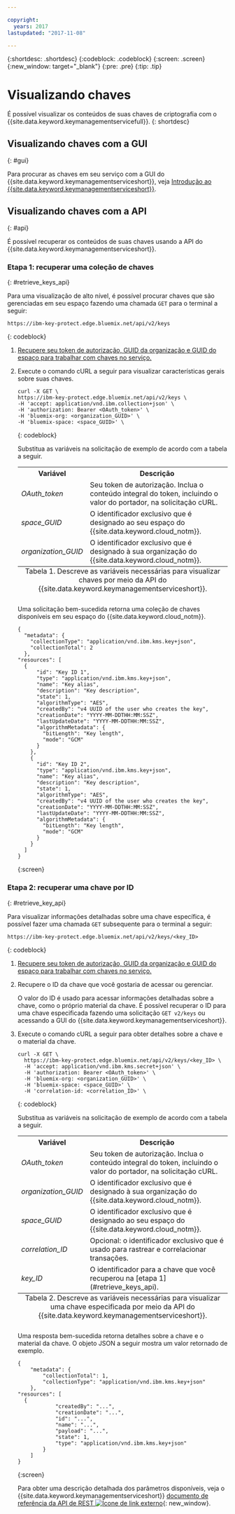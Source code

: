 ```yaml
---

copyright:
  years: 2017
lastupdated: "2017-11-08"

---
```


{:shortdesc: .shortdesc}
{:codeblock: .codeblock}
{:screen: .screen}
{:new_window: target="_blank"}
{:pre: .pre}
{:tip: .tip}

# Visualizando chaves

É possível visualizar os conteúdos de suas chaves de criptografia com o {{site.data.keyword.keymanagementservicefull}}.
{: shortdesc}

## Visualizando chaves com a GUI
{: #gui}

Para procurar as chaves em seu serviço com a GUI do {{site.data.keyword.keymanagementserviceshort}}, veja [Introdução ao {{site.data.keyword.keymanagementserviceshort}}](/docs/services/keymgmt/index.html#managekey).

## Visualizando chaves com a API
{: #api}

É possível recuperar os conteúdos de suas chaves usando a API do {{site.data.keyword.keymanagementserviceshort}}.

### Etapa 1: recuperar uma coleção de chaves
{: #retrieve_keys_api}

Para uma visualização de alto nível, é possível procurar chaves que são gerenciadas em seu espaço fazendo uma chamada `GET` para o terminal a seguir:

```
https://ibm-key-protect.edge.bluemix.net/api/v2/keys
```
{: codeblock}

1. [Recupere seu token de autorização, GUID da organização e GUID do espaço para trabalhar com chaves no serviço.](/docs/services/keymgmt/keyprotect_authentication.html)
2. Execute o comando cURL a seguir para visualizar características gerais sobre suas chaves.

    ```cURL
    curl -X GET \
    https://ibm-key-protect.edge.bluemix.net/api/v2/keys \
    -H 'accept: application/vnd.ibm.collection+json' \
    -H 'authorization: Bearer <OAuth_token>' \
    -H 'bluemix-org: <organization_GUID>' \
    -H 'bluemix-space: <space_GUID>' \
    ```
    {: codeblock}

    Substitua as variáveis na solicitação de exemplo de acordo com a tabela a seguir.
    <table>
      <tr>
        <th>Variável</th>
        <th>Descrição</th>
      </tr>
      <tr>
        <td><em>OAuth_token</em></td>
        <td>Seu token de autorização. Inclua o conteúdo integral do token, incluindo o valor do portador, na solicitação cURL.</td>
      </tr>
      <tr>
        <td><em>space_GUID</em></td>
        <td>O identificador exclusivo que é designado ao seu espaço do {{site.data.keyword.cloud_notm}}.</td>
      </tr>
      <tr>
        <td><em>organization_GUID</em></td>
        <td>O identificador exclusivo que é designado à sua organização do {{site.data.keyword.cloud_notm}}.</td>
      </tr>
      <caption style="caption-side:bottom;">Tabela 1. Descreve as variáveis necessárias para visualizar chaves por meio da API do {{site.data.keyword.keymanagementserviceshort}}.</caption>
    </table>

    Uma solicitação bem-sucedida retorna uma coleção de chaves disponíveis em seu espaço do {{site.data.keyword.cloud_notm}}.

    ```
    {
      "metadata": {
        "collectionType": "application/vnd.ibm.kms.key+json",
        "collectionTotal": 2
      },
    "resources": [
      {
          "id": "Key ID 1",
          "type": "application/vnd.ibm.kms.key+json",
          "name": "Key alias",
          "description": "Key description",
          "state": 1,
          "algorithmType": "AES",
          "createdBy": "v4 UUID of the user who creates the key",
          "creationDate": "YYYY-MM-DDTHH:MM:SSZ",
          "lastUpdateDate": "YYYY-MM-DDTHH:MM:SSZ",
          "algorithmMetadata": {
            "bitLength": "Key length",
            "mode": "GCM"
          }
        },
        {
          "id": "Key ID 2",
          "type": "application/vnd.ibm.kms.key+json",
          "name": "Key alias",
          "description": "Key description",
          "state": 1,
          "algorithmType": "AES",
          "createdBy": "v4 UUID of the user who creates the key",
          "creationDate": "YYYY-MM-DDTHH:MM:SSZ",
          "lastUpdateDate": "YYYY-MM-DDTHH:MM:SSZ",
          "algorithmMetadata": {
            "bitLength": "Key length",
            "mode": "GCM"
          }
        }
      ]
    }
    ```
    {:screen}

### Etapa 2: recuperar uma chave por ID
{: #retrieve_key_api}

Para visualizar informações detalhadas sobre uma chave específica, é possível fazer uma chamada `GET` subsequente para o terminal a seguir:

```
https://ibm-key-protect.edge.bluemix.net/api/v2/keys/<key_ID>
```
{: codeblock}

1. [Recupere seu token de autorização, GUID da organização e GUID do espaço para trabalhar com chaves no serviço.](/docs/services/keymgmt/keyprotect_authentication.html)
2. Recupere o ID da chave que você gostaria de acessar ou gerenciar.

    O valor do ID é usado para acessar informações detalhadas sobre a chave, como o próprio material da chave. É possível recuperar o ID para uma chave especificada fazendo uma solicitação `GET v2/keys` ou acessando a GUI do {{site.data.keyword.keymanagementserviceshort}}.

3. Execute o comando cURL a seguir para obter detalhes sobre a chave e o material da chave.

    ```cURL
    curl -X GET \
      https://ibm-key-protect.edge.bluemix.net/api/v2/keys/<key_ID> \
      -H 'accept: application/vnd.ibm.kms.secret+json' \
      -H 'authorization: Bearer <OAuth_token>' \
      -H 'bluemix-org: <organization_GUID>' \
      -H 'bluemix-space: <space_GUID>' \
      -H 'correlation-id: <correlation_ID>' \
    ```
    {: codeblock}

    Substitua as variáveis na solicitação de exemplo de acordo com a tabela a seguir.

    <table>
      <tr>
        <th>Variável</th>
        <th>Descrição</th>
      </tr>
      <tr>
        <td><em>OAuth_token</em></td>
        <td>Seu token de autorização. Inclua o conteúdo integral do token, incluindo o valor do portador, na solicitação cURL.</td>
      </tr>
      <tr>
        <td><em>organization_GUID</em></td>
        <td>O identificador exclusivo que é designado à sua organização do {{site.data.keyword.cloud_notm}}.</td>
      </tr>
      <tr>
        <td><em>space_GUID</em></td>
        <td>O identificador exclusivo que é designado ao seu espaço do {{site.data.keyword.cloud_notm}}.</td>
      </tr>
      <tr>
        <td><em>correlation_ID</em></td>
        <td>Opcional: o identificador exclusivo que é usado para rastrear e correlacionar transações.</td>
      </tr>
      <tr>
        <td><em>key_ID</em></td>
        <td>O identificador para a chave que você recuperou na [etapa 1](#retrieve_keys_api).</td>
      </tr>
      <caption style="caption-side:bottom;">Tabela 2. Descreve as variáveis necessárias para visualizar uma chave especificada por meio da API do {{site.data.keyword.keymanagementserviceshort}}.</caption>
    </table>

    Uma resposta bem-sucedida retorna detalhes sobre a chave e o material da chave. O objeto JSON a seguir mostra um valor retornado de exemplo.

    ```
    {
        "metadata": {
            "collectionTotal": 1,
            "collectionType": "application/vnd.ibm.kms.key+json"
        },
    "resources": [
      {
                "createdBy": "...",
                "creationDate": "...",
                "id": "...",
                "name": "...",
                "payload": "...",
                "state": 1,
                "type": "application/vnd.ibm.kms.key+json"
            }
        ]
    }
    ```
    {:screen}

    Para obter uma descrição detalhada dos parâmetros disponíveis, veja o {{site.data.keyword.keymanagementserviceshort}} [documento de referência da API de REST ![Ícone de link externo](../../icons/launch-glyph.svg "Ícone de link externo")](https://console.ng.bluemix.net/apidocs/639){: new_window}.

